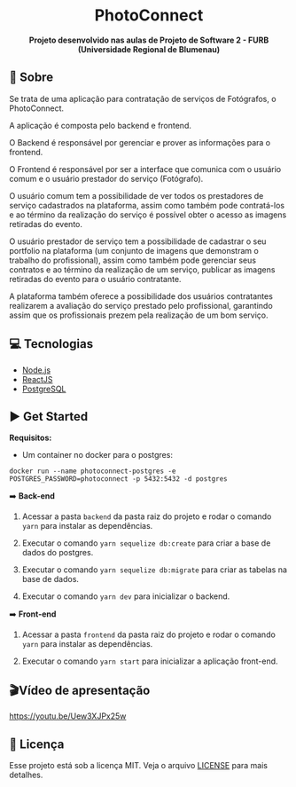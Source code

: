 <div align="center">
  <h1 >PhotoConnect</h1>
  <b>Projeto desenvolvido nas aulas de Projeto de Software 2 - FURB (Universidade Regional de Blumenau)</b>
</div>

## 🚀 Sobre
<p>Se trata de uma aplicação para contratação de serviços de Fotógrafos, o PhotoConnect.</p>
<p>A aplicação é composta pelo backend e frontend.</p>
<p>O Backend é responsável por gerenciar e prover as informações para o frontend.</p>
<p>O Frontend é responsável por ser a interface que comunica com o usuário comum e o usuário prestador do serviço (Fotógrafo).</p>
<p>O usuário comum tem a possibilidade de ver todos os prestadores de serviço cadastrados na plataforma, assim como também pode contratá-los e ao término da realização do serviço é possível obter o acesso as imagens retiradas do evento.</p>
<p>O usuário prestador de serviço tem a possibilidade de cadastrar o seu portfolio na plataforma (um conjunto de imagens que demonstram o trabalho do profissional), assim como também pode gerenciar seus contratos e ao término da realização de um serviço, publicar as imagens retiradas do evento para o usuário contratante.</p>
<p>A plataforma também oferece a possibilidade dos usuários contratantes realizarem a avaliação do serviço prestado pelo profissional, garantindo assim que os profissionais prezem pela realização de um bom serviço.</p>

## 💻 Tecnologias
 - [Node.js](https://nodejs.org/en/)
 - [ReactJS](https://pt-br.reactjs.org/)
 - [PostgreSQL](https://www.postgresql.org/)

## ▶️ Get Started
**Requisitos:**
   - Um container no docker para o postgres:

   `docker run --name photoconnect-postgres -e POSTGRES_PASSWORD=photoconnect -p 5432:5432 -d postgres`

➡️ **Back-end**

1. Acessar a pasta `backend` da pasta raiz do projeto e rodar o comando `yarn` para instalar as dependências.

2. Executar o comando `yarn sequelize db:create` para criar a base de dados do postgres.

3. Executar o comando `yarn sequelize db:migrate` para criar as tabelas na base de dados.

4. Executar o comando `yarn dev` para inicializar o backend.

➡️ **Front-end**

1. Acessar a pasta `frontend` da pasta raiz do projeto e rodar o comando `yarn` para instalar as dependências.

2. Executar o comando `yarn start` para inicializar a aplicação front-end.

## 🎬Vídeo de apresentação
https://youtu.be/Uew3XJPx25w

## 📜 Licença

Esse projeto está sob a licença MIT. Veja o arquivo [LICENSE](LICENSE.md) para mais detalhes.
